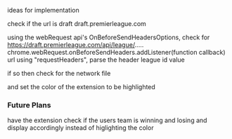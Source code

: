 ideas for implementation



check if the url is draft draft.premierleague.com

using the webRequest api's OnBeforeSendHeadersOptions, check for https://draft.premierleague.com/api/league/.....
  chrome.webRequest.onBeforeSendHeaders.addListener(function callback)
  url
  using "requestHeaders", parse the header league id value


if so then check for the network file

and set the color of the extension to be highlighted




### Future Plans

have the extension check if the users team is winning and losing and display accordingly instead of higlighting the color
